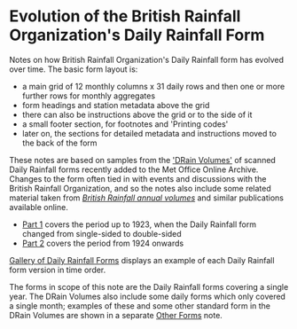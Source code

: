 # Evolution of the British Rainfall Organization's Daily Rainfall Form

Notes on how British Rainfall Organization's Daily Rainfall form has evolved over time. The basic form layout is: 
* a main grid of 12 monthly columns x 31 daily rows and then one or more further rows for monthly aggregates
* form headings and station metadata above the grid
* there can also be instructions above the grid or to the side of it
* a small footer section, for footnotes and 'Printing codes'
* later on, the sections for detailed metadata and instructions moved to the back of the form

These notes are based on samples from the ['DRain Volumes'](https://digital.nmla.metoffice.gov.uk/index.php?name=SO_9903efdf-7f99-4cae-a723-8b3f426eea20) of scanned Daily Rainfall 
forms recently added to the Met Office Online Archive. Changes to the form often tied in with events and discussions with the British Rainfall Organization, and so the notes also
include some related material taken from [*British Rainfall annual volumes*](https://digital.nmla.metoffice.gov.uk/index.php?name=SO_29627928-7fb1-43b2-b7ad-f63509127917) and similar publications available online.

* [Part 1](Daily_Rainfall_Form_Evolution_part_1.md) covers the period up to 1923, when the Daily Rainfall form changed from single-sided to double-sided
* [Part 2](Daily_Rainfall_Form_Evolution_part_2.md) covers the period from 1924 onwards 

[Gallery of Daily Rainfall Forms](Daily_Rainfall_Form_Gallery.md) displays an example of each Daily Rainfall form version in time order.

The forms in scope of this note are the Daily Rainfall forms covering a single year. The DRain Volumes also include some daily forms which only covered a single month; examples of these and some 
other standard form in the DRain Volumes are shown in a separate [Other Forms](Other_DRain_Forms.md) note.
